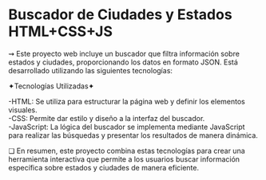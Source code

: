 # Buscador de Ciudades y Estados HTML+CSS+JS
⇝ Este proyecto web incluye un buscador que filtra información sobre estados y ciudades, proporcionando los datos en formato JSON. Está desarrollado utilizando las siguientes tecnologías:

✦Tecnologías Utilizadas✦

-HTML: Se utiliza para estructurar la página web y definir los elementos visuales.  
-CSS: Permite dar estilo y diseño a la interfaz del buscador.  
-JavaScript: La lógica del buscador se implementa mediante JavaScript para realizar las búsquedas y presentar los resultados de manera dinámica.

❏ En resumen, este proyecto combina estas tecnologías para crear una herramienta interactiva que permite a los usuarios buscar información específica sobre estados y ciudades de manera eficiente.
